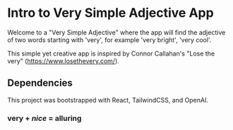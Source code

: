 # Intro to Very Simple Adjective App

Welcome to a "Very Simple Adjective" where the app will find the adjective of two words starting with 'very', for example 'very bright', 'very cool'. 

This simple yet creative app is inspired by Connor Callahan's "Lose the very" (https://www.losethevery.com/). 

## Dependencies
This project was bootstrapped with React, TailwindCSS, and OpenAI.

### very + *nice* = alluring 
